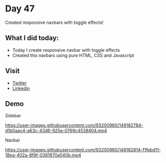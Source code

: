 # Day 47

Created responsive navbars with toggle effects!


## What I did today:

 - Today I create responsive navbar with toggle effects
 - Created this navbars using pure HTML, CSS and Javascript


## Visit

 - [Twitter](https://twitter.com/karan_chandekar)
 - [Linkedin](https://www.linkedin.com/in/karan-chandekar-a87263219/)


## Demo

Sidebar 

https://user-images.githubusercontent.com/93200960/149182784-d1b0aac4-a63c-43d6-925e-0769c4538404.mp4


Navbar

https://user-images.githubusercontent.com/93200960/149182814-f1febd11-18ea-402a-8f9f-0381870a540b.mp4

